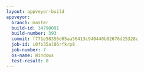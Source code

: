 ```yaml
---
layout: appveyor-build
appveyor:
  branch: master
  build-id: 34790091
  build-number: 393
  commit: f771e58356d05aa56413c940440b62676d25328c
  job-id: i0fb35al86rfkrp8
  job-number: 7
  os-name: Windows
  test-result: 0
---
```

